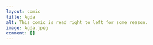 ```yaml
---
layout: comic
title: Agda
alt: This comic is read right to left for some reason.
image: Agda.jpeg
comment: []
---
```


